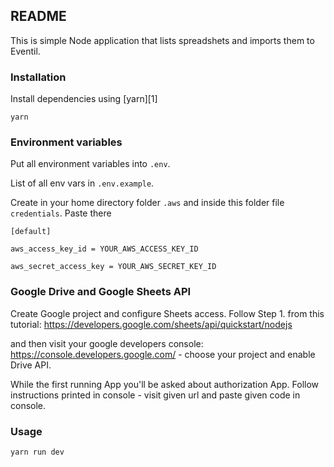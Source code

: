 ## README

This is simple Node application that lists spreadshets and imports them to Eventil.

### Installation

Install dependencies using [yarn][1]

    yarn


### Environment variables

Put all environment variables into `.env`.

List of all env vars in `.env.example`.

Create in your home directory folder ```.aws``` and inside this folder file ```credentials```. Paste there

```
[default]

aws_access_key_id = YOUR_AWS_ACCESS_KEY_ID

aws_secret_access_key = YOUR_AWS_SECRET_KEY_ID

```

### Google Drive and Google Sheets API
Create Google project and configure Sheets access. Follow Step 1. from this tutorial:
https://developers.google.com/sheets/api/quickstart/nodejs

and then visit your google developers console:
https://console.developers.google.com/ - choose your project and enable Drive API.

While the first running App you'll be asked about authorization App. Follow instructions printed in console -  visit given url and paste given code in console.

### Usage

 `yarn run dev`
